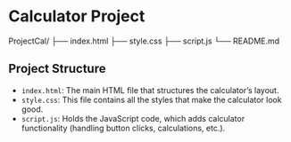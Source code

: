 # Calculator Project
ProjectCal/
├── index.html
├── style.css
├── script.js
└── README.md
## Project Structure

- `index.html`: The main HTML file that structures the calculator’s layout.
- `style.css`: This file contains all the styles that make the calculator look good.
- `script.js`: Holds the JavaScript code, which adds calculator functionality (handling button clicks, calculations, etc.).

